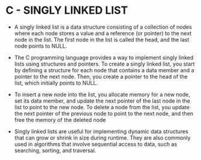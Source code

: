 # C - SINGLY LINKED LIST

* A singly linked list is a data structure consisting of a collection of nodes where each node stores a value and a reference (or pointer) to the next node in the list. The first node in the list is called the head, and the last node points to NULL.

* The C programming language provides a way to implement singly linked lists using structures and pointers. To create a singly linked list, you start by defining a structure for each node that contains a data member and a pointer to the next node. Then, you create a pointer to the head of the list, which initially points to NULL.

* To insert a new node into the list, you allocate memory for a new node, set its data member, and update the next pointer of the last node in the list to point to the new node. To delete a node from the list, you update the next pointer of the previous node to point to the next node, and then free the memory of the deleted node

* Singly linked lists are useful for implementing dynamic data structures that can grow or shrink in size during runtime. They are also commonly used in algorithms that involve sequential access to data, such as searching, sorting, and traversal.
